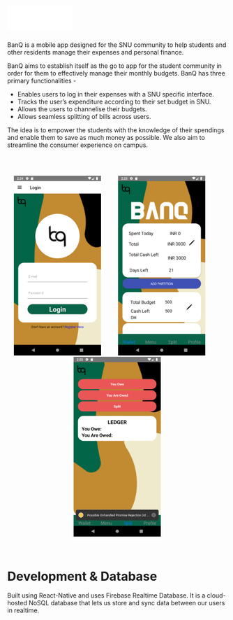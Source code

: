# <img src="https://github.com/rishikadwarak/BanQ/blob/master/assets/banqLogo.png" alt="drawing" width="150"/>

BanQ is a mobile app designed for the SNU community to help students and other residents manage their expenses and personal finance. 

BanQ aims to establish itself as the go to app for the student community in order for them to effectively manage their monthly budgets. BanQ has three primary functionalities - 
- Enables users to log in their expenses with a SNU specific interface.
- Tracks the user’s expenditure according to their set budget in SNU.
- Allows the users to channelise their budgets.
- Allows seamless splitting of bills across users. 

The idea is to empower the students with the knowledge of their spendings and enable them to save as much money as possible. We also aim to streamline the consumer experience on campus.

<br>
<br>
<p align="center">
  <img src="https://github.com/rishikadwarak/BanQ/blob/master/pics/ss_login.png" width="200" />         
  <img src="https://github.com/rishikadwarak/BanQ/blob/master/pics/ss_tracker.png" width="200" />         
  <img src="https://github.com/rishikadwarak/BanQ/blob/master/pics/ss_split.png" width="200" />
</p>
<br>

# Development & Database
Built using React-Native and uses Firebase Realtime Database.  It is a cloud-hosted NoSQL database that lets us store and sync data between our users in realtime.


